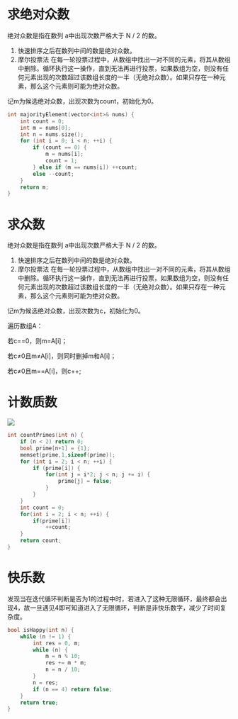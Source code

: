 # 求绝对众数
绝对众数是指在数列 a中出现次数严格大于 N / 2 的数。
1. 快速排序之后在数列中间的数是绝对众数。
2. 摩尔投票法 
   在每一轮投票过程中，从数组中找出一对不同的元素，将其从数组中删除。循环执行这一操作，直到无法再进行投票，如果数组为空，则没有任何元素出现的次数超过该数组长度的一半（无绝对众数）。如果只存在一种元素，那么这个元素则可能为绝对众数。 

记m为候选绝对众数，出现次数为count，初始化为0。

```cpp
int majorityElement(vector<int>& nums) {
    int count = 0;
    int m = nums[0];
    int n = nums.size();
    for (int i = 0; i < n; ++i) {
        if (count == 0) {
            m = nums[i];
            count = 1;
        } else if (m == nums[i]) ++count;
        else --count;
    }
    return m;
}
```
# 求众数
绝对众数是指在数列 a中出现次数严格大于 N / 2 的数。
1. 快速排序之后在数列中间的数是绝对众数。
2. 摩尔投票法 
   在每一轮投票过程中，从数组中找出一对不同的元素，将其从数组中删除。循环执行这一操作，直到无法再进行投票，如果数组为空，则没有任何元素出现的次数超过该数组长度的一半（无绝对众数）。如果只存在一种元素，那么这个元素则可能为绝对众数。 

记m为候选绝对众数，出现次数为c，初始化为0。

遍历数组A：

若c==0，则m=A[i]；

若c≠0且m≠A[i]，则同时删掉m和A[i]；

若c≠0且m==A[i]，则c++;

# 计数质数

![](https://img-blog.csdn.net/20160201110938143)

```cpp
int countPrimes(int n) {
    if (n < 2) return 0;
    bool prime[n+1] = {1};
    memset(prime,1,sizeof(prime));
    for (int i = 2; i < n; ++i) {
        if (prime[i]) {
            for(int j = i*2; j < n; j += i) {
                prime[j] = false;
            }
        }
    }
    int count = 0;
    for(int i = 2; i < n; ++i) {
        if(prime[i]) 
            ++count;
    }
    return count;
}
```
# 快乐数

发现当在迭代循环判断是否为1的过程中时，若进入了这种无限循环，最终都会出现4，故一旦遇见4即可知道进入了无限循环，判断是非快乐数字，减少了时间复杂度。

```cpp
bool isHappy(int n) {
    while (n != 1) {
        int res = 0, m;
        while (n) {
            m = n % 10;
            res += m * m;
            n = n / 10;
        }
        n = res;
        if (n == 4) return false;
    }
    return true;
}
```